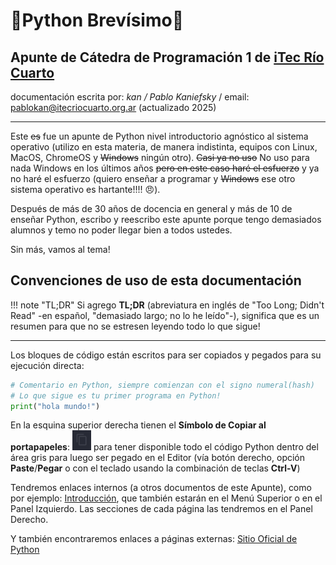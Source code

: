 # 🐍**Python Brevísimo**🐍

## Apunte de Cátedra de **Programación 1** de [iTec Río Cuarto](https://www.itecriocuarto.org.ar/)

documentación escrita por: 
*kan / Pablo Kaniefsky*
/ email: pablokan@itecriocuarto.org.ar
(actualizado 2025)
___

Este ~~es~~ fue un apunte de Python nivel introductorio agnóstico al sistema operativo (utilizo en esta materia, de manera indistinta, equipos con Linux, MacOS, ChromeOS y ~~Windows~~ ningún otro).
~~Casi ya no uso~~ No uso para nada Windows en los últimos años ~~pero en este caso haré el esfuerzo~~ y ya no haré el esfuerzo (quiero enseñar a programar y ~~Windows~~ ese otro sistema operativo es hartante!!!! 😠).

Después de más de 30 años de docencia en general y más de 10 de enseñar Python, escribo y reescribo este apunte porque tengo demasiados alumnos y temo no poder llegar bien a todos ustedes.

Sin más, vamos al tema!

## Convenciones de uso de esta documentación
!!! note "TL;DR"
    Si agrego **TL;DR** (abreviatura en inglés de "Too Long; Didn't Read" -en español, "demasiado largo; no lo he leído"-), significa que es un resumen para que no se estresen leyendo todo lo que sigue!
___

Los bloques de código están escritos para ser copiados y pegados
para su ejecución directa:

```py
# Comentario en Python, siempre comienzan con el signo numeral(hash)
# Lo que sigue es tu primer programa en Python!
print("hola mundo!")
```

En la esquina superior derecha tienen el **Símbolo de Copiar al portapapeles**: ![](img/copy_symbol.png) para tener disponible todo el código Python dentro del área gris para luego ser pegado en el Editor (vía botón derecho, opción **Paste**/**Pegar** o con el teclado usando la combinación de teclas **Ctrl-V**)

Tendremos enlaces internos (a otros documentos de este Apunte), como por ejemplo: [Introducción](intro.md), que también estarán en el Menú Superior o en el Panel Izquierdo. Las secciones de cada página las tendremos en el Panel Derecho.

Y también encontraremos enlaces a páginas externas: [Sitio Oficial de Python](https://www.python.org/)
